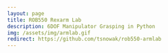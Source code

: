 ```yaml
---
layout: page
title: ROB550 Rexarm Lab
description: 6DOF Manipulator Grasping in Python
img: /assets/img/armlab.gif
redirect: https://github.com/tsnowak/rob550-armlab
---
```


